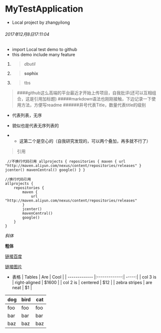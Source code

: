 # MyTestApplication
- Local project by zhangyilong

###### 2017年12月8日17:11:04
- import Local test demo to github
- this demo include many feature
1. >*dbutil*
2. >**sophix**
3. >tbs










> ####github这么高端的平台最近才开始上传项目，自我批评(还可以互相组合，这是引用加标题)
#####markdown语法也刚刚接触，下边记录一下使用方法，方便写readme
######井号代表Title，数量代表title的级别

- 代表列表，无序
* 貌似也是代表无序列表的
- - 这第二个是空心的（自我研究发现的，可以两个叠加，再多就不行了）
> 引用 

`
//不换行代码引用
allprojects {
     repositories {
         maven {
             url "http://maven.aliyun.com/nexus/content/repositories/releases"
         }
         jcenter()
         mavenCentral()
         google()
     }
 }`
 
 

```
//换行代码引用
allprojects {
    repositories {
        maven {
            url "http://maven.aliyun.com/nexus/content/repositories/releases"
        }
        jcenter()
        mavenCentral()
        google()
    }
}
```

*斜体*

**粗体**

[链接百度](http://www.baidu.com)

[链接图片](http://upload-images.jianshu.io/upload_images/259-90ac0f366310f464.jpg?imageMogr2/auto-orient/strip%7CimageView2/2/w/700)


* 表格
| Tables        | Are           | Cool  |
| ------------- |:-------------:| -----:|
| col 3 is      | right-aligned | $1600 |
| col 2 is      | centered      |   $12 |
| zebra stripes | are neat      |    $1 |

dog | bird | cat
----|------|----
foo | foo  | foo
bar | bar  | bar
baz | baz  | baz
